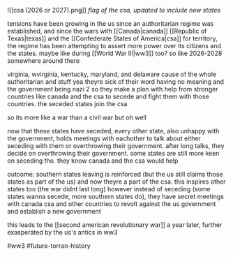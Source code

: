 ![[csa (2026 or 2027).png]]
*flag of the csa, updated to include new states*

tensions have been growing in the us since an authoritarian regime was established, and since the wars with [[Canada|canada]] [[Republic of Texas|texas]] and the [[Confederate States of America|csa]] for territory, the regime has been attempting to assert more power over its citizens and the states. maybe like during [[World War III|ww3]] too? so like 2026-2028 somewhere around there

virginia, wvirginia, kentucky, maryland, and delaware cause of the whole authoritarian and stuff yea theyre sick of their word having no meaning and the government being nazi 2 so they make a plan with help from stronger countries like canada and the csa to secede and fight them with those countries. the seceded states join the csa

so its more like a war than a civil war but oh well

now that these states have seceded, every other state, also unhappy with the government, holds meetings with eachother to talk about either seceding with them or overthrowing their government. after long talks, they decide on overthrowing their government. some states are still more keen on seceding tho. they know canada and the csa would help

outcome: southern states leaving is reinforced (but the us still claims those states as part of the us) and now theyre a part of the csa. this inspires other states too (the war didnt last long) however instead of seceding (some states wanna secede, more southern states do), they have secret meetings with canada csa and other countries to revolt against the us government and establish a new government

this leads to the [[second american revolutionary war]] a year later, further exasperated by the us's antics in ww3

#ww3 #future-torran-history 